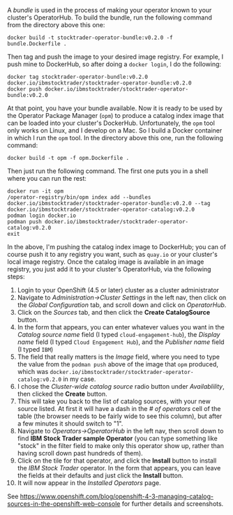A *bundle* is used in the process of making your operator known to your cluster's OperatorHub.  To build the bundle, run the following command from the directory above this one:
```
docker build -t stocktrader-operator-bundle:v0.2.0 -f bundle.Dockerfile .
```
Then tag and push the image to your desired image registry.  For example, I push mine to DockerHub, so after doing a `docker login`, I do the following:
```
docker tag stocktrader-operator-bundle:v0.2.0 docker.io/ibmstocktrader/stocktrader-operator-bundle:v0.2.0
docker push docker.io/ibmstocktrader/stocktrader-operator-bundle:v0.2.0
```
At that point, you have your bundle available.  Now it is ready to be used by the Operator Package Manager (`opm`) to produce a catalog index image that can be loaded into your cluster's DockerHub.
Unfortunately, the `opm` tool only works on Linux, and I develop on a Mac.  So I build a Docker container in which I run the `opm` tool.  In the directory above this one, run the following command:
```
docker build -t opm -f opm.Dockerfile .
```
Then just run the following command.  The first one puts you in a shell where you can run the rest:
```
docker run -it opm
/operator-registry/bin/opm index add --bundles docker.io/ibmstocktrader/stocktrader-operator-bundle:v0.2.0 --tag docker.io/ibmstocktrader/stocktrader-operator-catalog:v0.2.0
podman login docker.io
podman push docker.io/ibmstocktrader/stocktrader-operator-catalog:v0.2.0
exit
```
In the above, I'm pushing the catalog index image to DockerHub; you can of course push it to any registry you want, such as `quay.io` or your cluster's local image registry.
Once the catalog image is available in an image registry, you just add it to your cluster's OperatorHub, via the following steps:
1. Login to your OpenShift (4.5 or later) cluster as a cluster administrator
2. Navigate to *Administration->Cluster Settings* in the left nav, then click on the *Global Configuration* tab, and scroll down and click on *OperatorHub*.
3. Click on the *Sources* tab, and then click the **Create CatalogSource** button.
4. In the form that appears, you can enter whatever values you want in the *Catalog source name* field (I typed `cloud-engagement-hub`), the *Display name* field (I typed `Cloud Engagement Hub`), and the *Publisher name* field (I typed `IBM`)
5. The field that really matters is the *Image* field, where you need to type the value from the `podman push` above of the image that `opm` produced, which was `docker.io/ibmstocktrader/stocktrader-operator-catalog:v0.2.0` in my case.
6. I chose the *Cluster-wide catalog source* radio button under *Availablility*, then clicked the **Create** button.
7. This will take you back to the list of catalog sources, with your new source listed.  At first it will have a dash in the *# of operators* cell of the table (the browser needs to be fairly wide to see this column), but after a few minutes it should switch to "1".
8. Navigate to *Operators->OperatorHub* in the left nav, then scroll down to find **IBM Stock Trader sample Operator** (you can type something like "stock" in the filter field to make only this operator show up, rather than having scroll down past hundreds of them).
9. Click on the tile for that operator, and click the **Install** button to install the *IBM Stock Trader* operator.  In the form that appears, you can leave the fields at their defaults and just click the **Install** button.
10. It will now appear in the *Installed Operators* page. 

See https://www.openshift.com/blog/openshift-4-3-managing-catalog-sources-in-the-openshift-web-console for further details and screenshots.
